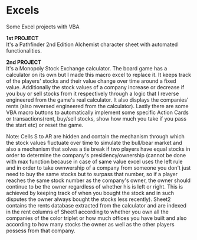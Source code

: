 # Excels
Some Excel projects with VBA

**1st PROJECT**  
It's a Pathfinder 2nd Edition Alchemist character sheet with automated functionalities.

**2nd PROJECT**  
It's a Monopoly Stock Exchange calculator. The board game has a calculator on its own but I made this macro excel to replace it. It keeps track of the players' stocks and their value change over time around a fixed value. Additionally the stock values of a company increase or decrease if you buy or sell stocks from it respectively through a logic that I reverse engineered from the game's real calculator. It also displays the companies' rents (also reversed engineered from the calculator). Lastly there are some VBA macro buttons to automatically implement some specific Action Cards or transactions(rent, buy/sell stocks, show how much you take if you pass the start etc) or reset the game.

Note: Cells S to AR are hidden and contain the mechanism through which the stock values fluctuate over time to simulate the bull/bear market and also a mechanism that solves a tie break if two players have equal stocks in order to determine the company's presidency/ownership (cannot be done with max function because in case of same value excel uses the left rule and in order to take ownwership of a company from someone you don't just need to buy the same stocks but to surpass that number, so if a player reaches the same stock number as the company's owner, the owner should continue to be the owner regardless of whether his is left or right. This is achieved by keeping track of when you bought the stock and in such disputes the owner always bought the stocks less recently). Sheet2 contains the rents database extracted from the calculator and are indexed in the rent columns of Sheet1 according to whether you own all the companies of the color triplet or how much offices you have built and also according to how many stocks the owner as well as the other players possess from that company.
